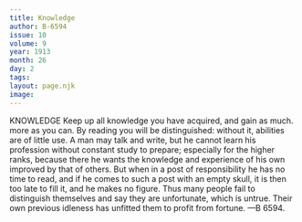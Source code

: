 ```yaml
---
title: Knowledge
author: B-6594
issue: 10
volume: 9
year: 1913
month: 26
day: 2
tags:
layout: page.njk
image:
---
```

KNOWLEDGE Keep up all knowledge you have acquired, and gain as much. more as you can. By reading you will be distinguished: without it, abilities are of little use. A man may talk and write, but he cannot learn his profession without constant study to prepare; especially for the higher ranks, because there he wants the knowledge and experience of his own improved by that of others. But when in a post of responsibility he has no time to read, and if he comes to such a post with an empty skull, it is then too late to fill it, and he makes no figure. Thus many people fail to distinguish themselves and say they are unfortunate, which is untrue. Their own previous idleness has unfitted them to profit from fortune. —B 6594. 




